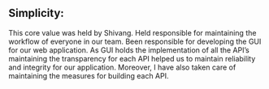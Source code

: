## Simplicity:
This core value was held by Shivang. Held responsible for maintaining the workflow of everyone in our team. Been responsible for 
developing the GUI for our web application. As GUI holds the implementation of all the API’s maintaining the transparency for each 
API helped us to maintain reliability and integrity for our application. Moreover, I have also taken care of maintaining the measures 
for building each API.
